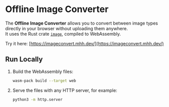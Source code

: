 # Offline Image Converter

The **Offline Image Converter** allows you to convert between image types directly in your browser without uploading them anywhere.  
It uses the Rust crate [`image`](https://crates.io/crates/image), compiled to WebAssembly.  

Try it here: [https://imageconvert.mhh.dev/](https://imageconvert.mhh.dev/)

## Run Locally

1. Build the WebAssembly files:
   ```bash
   wasm-pack build --target web
   ```
2. Serve the files with any HTTP server, for example:
   ```bash
   python3 -m http.server
   ```